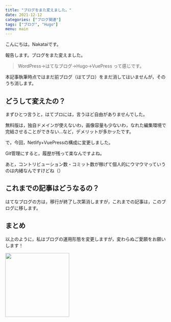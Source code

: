```yaml
---
title: "ブログをまた変えました。"
date: 2021-12-12
categories: ["ブログ関連"]
tags: ["ブログ", "Hugo"]
menu: main
---
```


<!--more-->
こんにちは。Nakataiです。

報告します。ブログをまた変えました。

> WordPress→はてなブログ→Hugo→VuePress
って感じです。

本記事執筆時点ではまだ前ブログ（はてブロ）をまだ消してはいませんが，そのうち消します。

## どうして変えたの？

まずひとつ言うと，はてブロには，言うほど自由がありませんでした。

無料版は，独自ドメインが使えないわ，画像容量も少ないわ，なれた編集環境で完結させることができない...など，デメリットが多かッたです。

で，今回，Netlify+VuePressの構成に変更しました。

Git管理にすると，履歴が残って楽なんですよね。

あと，コントリビューション数・コミット数が稼げて個人的にウマウマっていうのは内緒なんですけどね（）

## これまでの記事はどうなるの？

はてなブログの方は，移行が終了し次第消しますが，これまでの記事は，このブログに移します。

## まとめ

以上のように，私はブログの運用形態を変更しますが，変わらぬご愛願をお願いします！

<img src="https://i.imgur.com/NA6RKr1.png" width="200">

<Disqus/>
